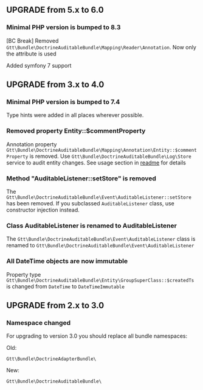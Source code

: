UPGRADE from 5.x to 6.0
-----------------------

### Minimal PHP version is bumped to 8.3

[BC Break] Removed `Gtt\Bundle\DoctrineAuditableBundle\Mapping\Reader\Annotation`. Now only the attribute is used

Added symfony 7 support

UPGRADE from 3.x to 4.0
-----------------------

### Minimal PHP version is bumped to 7.4

Type hints were added in all places wherever possible.

### Removed property Entity::$commentProperty

Annotation property `Gtt\Bundle\DoctrineAuditableBundle\Mapping\Annotation\Entity::$commentProperty` is removed. Use `Gtt\Bundle\DoctrineAuditableBundle\Log\Store` service to audit entity changes. See usage section in [readme](/README.md) for details

### Method "AuditableListener::setStore" is removed

The `Gtt\Bundle\DoctrineAuditableBundle\Event\AuditableListener::setStore` has been removed. If you subclassed `AuditableListener` class, use constructor injection instead.

### Class AuditableListener is renamed to AuditableListener

The `Gtt\Bundle\DoctrineAuditableBundle\Event\AuditableListener` class is renamed to `Gtt\Bundle\DoctrineAuditableBundle\Event\AuditableListener`

### All DateTime objects are now immutable

Property type `Gtt\Bundle\DoctrineAuditableBundle\Entity\GroupSuperClass::$createdTs` is changed from `DateTime` to `DateTimeImmutable`

UPGRADE from 2.x to 3.0
-----------------------

### Namespace changed

For upgrading to version 3.0 you should replace all bundle namespaces:

Old:
```
Gtt\Bundle\DoctrineAdapterBundle\
```

New:
```
Gtt\Bundle\DoctrineAuditableBundle\
```
